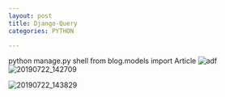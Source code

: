 ```yaml
---
layout: post
title: Django-Query
categories: PYTHON

---
```


python manage.py shell
from blog.models import Article
![adf](https://user-images.githubusercontent.com/47915302/61608204-d62a3500-ac8c-11e9-95c7-bc9131b5eed4.png)
![20190722_142709](https://user-images.githubusercontent.com/47915302/61608205-d6c2cb80-ac8c-11e9-9290-2f83fb71be40.png)

![20190722_143829](https://user-images.githubusercontent.com/47915302/61609320-af6dfd80-ac90-11e9-8757-a1ae682e77cf.png)

